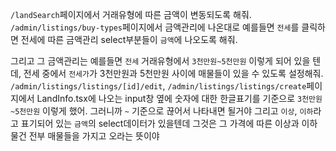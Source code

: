 `/landSearch`페이지에서 거래유형에 따른 금액이 변동되도록 해줘.
`/admin/listings/buy-types`페이지에서 금액관리에 나온대로 예를들면 `전세`를 클릭하면 전세에 따른 금액관리 select부분들이 `금액`에 나오도록 해줘.

그리고 그 금액관리는 예를들면 `전세` 거래유형에서 `3천만원~5천만원` 이렇게 되어 있을 텐데, 전세 중에서 `전세가`가 3천만원과 5천만원 사이에 매물들이 있을 수 있도록 설정해줘.
`/admin/listings/listings/[id]/edit`, `/admin/listings/listings/create`페이지에서 LandInfo.tsx에 나오는 input창 옆에 숫자에 대한 한글표기를 기준으로 `3천만원~5천만원` 이렇게 했어.
그러니까 `~` 기준으로 끊어서 나타내면 될거야
그리고 `이상`, `이하`라고 표기되어 있는 `금액`의 select데이터가 있을텐데 그것은 그 가격에 따른 이상과 이하물건 전부 매물들을 가지고 오라는 뜻이야